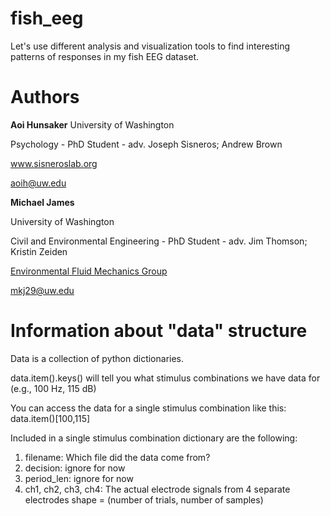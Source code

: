 # fish_eeg
Let's use different analysis and visualization tools to find interesting patterns of responses in my fish EEG dataset.

# Authors

**Aoi Hunsaker**
University of Washington

Psychology - PhD Student  - adv. Joseph Sisneros; Andrew Brown

www.sisneroslab.org

[aoih@uw.edu](mailto:aoih@uw.edu)

**Michael James**

University of Washington

Civil and Environmental Engineering - PhD Student  - adv. Jim Thomson; Kristin Zeiden

[Environmental Fluid Mechanics Group](http://depts.washington.edu/uwefm/wordpress/)

[mkj29@uw.edu](mailto:mkj29@uw.edu)

# Information about "data" structure

Data is a collection of python dictionaries.

data.item().keys() will tell you what stimulus combinations we have data for (e.g., 100 Hz, 115 dB)

You can access the data for a single stimulus combination like this:
data.item()[100,115]

Included in a single stimulus combination dictionary are the following:
1. filename: Which file did the data come from?
2. decision: ignore for now
3. period_len: ignore for now
4. ch1, ch2, ch3, ch4: The actual electrode signals from 4 separate electrodes
	shape = (number of trials, number of samples) 
